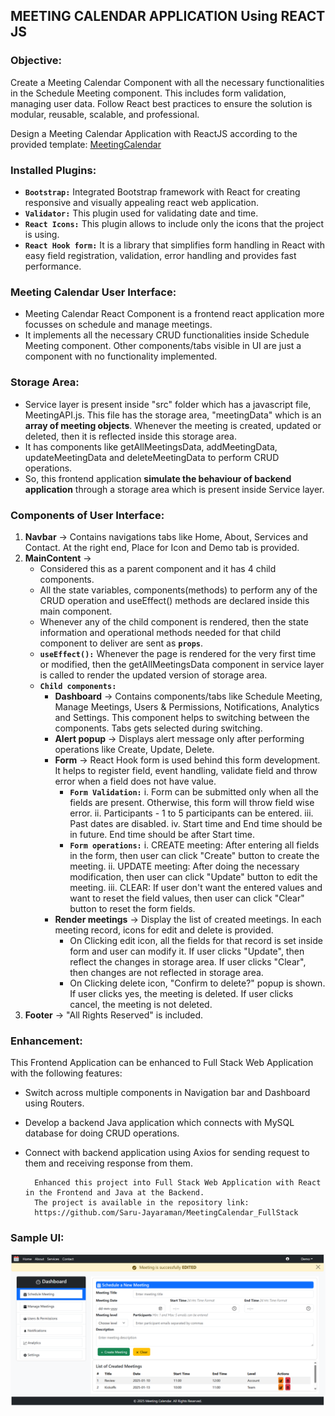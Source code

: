 ## MEETING CALENDAR APPLICATION Using REACT JS
### Objective:
Create a Meeting Calendar Component with all the necessary functionalities in the Schedule Meeting component. This includes form validation, managing user data. Follow React best practices to ensure the solution is modular, reusable, scalable, and professional.

Design a Meeting Calendar Application with ReactJS according to the provided template: [MeetingCalendar](doc/MeetingCalendar.pdf)

### Installed Plugins:
* **`Bootstrap:`** Integrated Bootstrap framework with React for creating responsive and visually appealing react web application.
* **`Validator:`** This plugin used for validating date and time.
* **`React Icons:`** This plugin allows to include only the icons that the project is using.
* **`React Hook form:`** It is a library that simplifies form handling in React with easy field registration, validation, error handling and provides fast performance.

### Meeting Calendar User Interface:
* Meeting Calendar React Component is a frontend react application more focusses on schedule and manage meetings.
* It implements all the necessary CRUD functionalities inside Schedule Meeting component. Other components/tabs visible in UI are just a component with no functionality implemented.

### Storage Area:
* Service layer is present inside "src" folder which has a javascript file, MeetingAPI.js. This file has the storage area, "meetingData" which is an **array of meeting objects**. Whenever the meeting is created, updated or deleted, then it is reflected inside this storage area.
* It has components like getAllMeetingsData, addMeetingData, updateMeetingData and deleteMeetingData to perform CRUD operations.
* So, this frontend application **simulate the behaviour of backend application** through a storage area which is present inside Service layer. 

### Components of User Interface:
1. **Navbar** -> Contains navigations tabs like Home, About, Services and Contact. At the right end, Place for Icon and Demo tab is provided.
2. **MainContent** -> 
    * Considered this as a parent component and it has 4 child components.
    * All the state variables, components(methods) to perform any of the CRUD operation and useEffect() methods are declared inside this main component.
    * Whenever any of the child component is rendered, then the state information and operational methods needed for that child component to deliver are sent as **`props`**.
    * **`useEffect():`** Whenever the page is rendered for the very first time or modified, then the getAllMeetingsData component in service layer is called to render the updated version of storage area.
    * **`Child components:`**
        - **Dashboard** -> Contains components/tabs like Schedule Meeting, Manage Meetings, Users & Permissions, Notifications, Analytics and Settings. This component helps to switching between the components. Tabs gets selected during switching.
        - **Alert popup** -> Displays alert message only after performing operations like Create, Update, Delete.
        - **Form** -> React Hook form is used behind this form development. It helps to register field, event handling, validate field and throw error when a field does not have value. 
            - **`Form Validation:`**
                i. Form can be submitted only when all the fields are present. Otherwise, this form will throw field wise error.
                ii. Participants - 1 to 5 participants can be entered.
                iii. Past dates are disabled.
                iv. Start time and End time should be in future. End time should be after Start time.
            - **`Form operations:`**
                i. CREATE meeting: After entering all fields in the form, then user can click "Create" button to create the meeting.
                ii. UPDATE meeting: After doing the necessary modification, then user can click "Update" button to edit the meeting.
                iii. CLEAR: If user don't want the entered values and want to reset the field values, then user can click "Clear" button to reset the form fields.
        - **Render meetings** -> Display the list of created meetings. In each meeting record, icons for edit and delete is provided.
            - On Clicking edit icon, all the fields for that record is set inside form and user can modify it. If user clicks "Update", then reflect the changes in storage area. If user clicks "Clear", then changes are not reflected in storage area.
            - On Clicking delete icon, "Confirm to delete?" popup is shown. If user clicks yes, the meeting is deleted. If user clicks cancel, the meeting is not deleted.
3. **Footer** -> "All Rights Reserved" is included.

### Enhancement:
This Frontend Application can be enhanced to Full Stack Web Application with the following features:
* Switch across multiple components in Navigation bar and Dashboard using Routers.
* Develop a backend Java application which connects with MySQL database for doing CRUD operations.
* Connect with backend application using Axios for sending request to them and receiving response from them.

        Enhanced this project into Full Stack Web Application with React in the Frontend and Java at the Backend.
        The project is available in the repository link:
        https://github.com/Saru-Jayaraman/MeetingCalendar_FullStack

### Sample UI:
![MeetingCalendarUI](doc/UI.png)